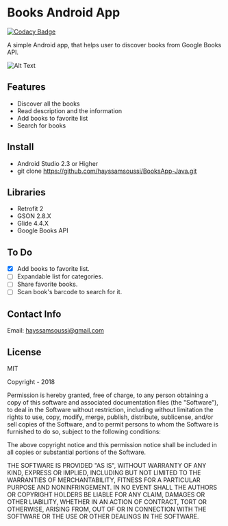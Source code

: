 # Books Android App 

[![Codacy Badge](https://api.codacy.com/project/badge/Grade/a3d75f0e308e4018bcccdde7daa7f6ef)](https://app.codacy.com/app/hayssamsoussi/BooksApp-Java?utm_source=github.com&utm_medium=referral&utm_content=hayssamsoussi/BooksApp-Java&utm_campaign=Badge_Grade_Dashboard)

A simple Android app, that helps user to discover books from Google Books API.

![Alt Text](https://media.giphy.com/media/Mb9MPcUYzLMG0oEdR8/giphy.gif)

## Features
*   Discover all the books
*   Read description and the information
*   Add books to favorite list
*   Search for books

## Install
*   Android Studio 2.3 or Higher
*   git clone https://github.com/hayssamsoussi/BooksApp-Java.git

## Libraries
*   Retrofit 2
*   GSON 2.8.X
*   Glide 4.4.X
*   Google Books API

## To Do
*   [X] Add books to favorite list.
*   [ ] Expandable list for categories.
*   [ ] Share favorite books.
*   [ ] Scan book's barcode to search for it.

## Contact Info

Email: hayssamsoussi@gmail.com

## License

MIT

Copyright - 2018

Permission is hereby granted, free of charge, to any person obtaining a copy of this software and associated documentation files (the "Software"), to deal in the Software without restriction, including without limitation the rights to use, copy, modify, merge, publish, distribute, sublicense, and/or sell copies of the Software, and to permit persons to whom the Software is furnished to do so, subject to the following conditions:

The above copyright notice and this permission notice shall be included in all copies or substantial portions of the Software.

THE SOFTWARE IS PROVIDED "AS IS", WITHOUT WARRANTY OF ANY KIND, EXPRESS OR IMPLIED, INCLUDING BUT NOT LIMITED TO THE WARRANTIES OF MERCHANTABILITY, FITNESS FOR A PARTICULAR PURPOSE AND NONINFRINGEMENT. IN NO EVENT SHALL THE AUTHORS OR COPYRIGHT HOLDERS BE LIABLE FOR ANY CLAIM, DAMAGES OR OTHER LIABILITY, WHETHER IN AN ACTION OF CONTRACT, TORT OR OTHERWISE, ARISING FROM, OUT OF OR IN CONNECTION WITH THE SOFTWARE OR THE USE OR OTHER DEALINGS IN THE SOFTWARE.
